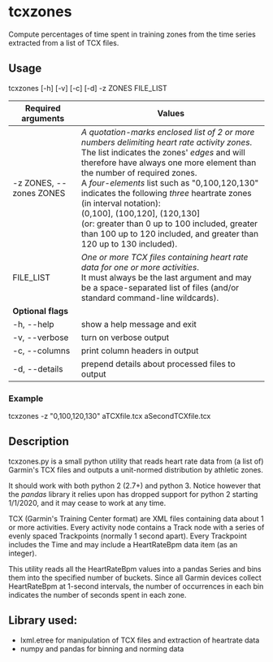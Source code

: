 
# tcxzones

Compute percentages of time spent in training zones from the time series extracted from a list of TCX files.

## Usage

tcxzones [-h] [-v] [-c] [-d] -z ZONES FILE_LIST  

Required arguments | Values
-------------------|-----------------
-z ZONES, --zones ZONES | *A quotation-marks enclosed list of 2 or more numbers delimiting heart rate activity zones*.<br> The list indicates the zones' *edges* and will therefore have always one more element than the number of required zones.<br> A *four-elements* list such as "0,100,120,130" indicates the following *three* heartrate zones (in interval notation):<br>  (0,100], (100,120], (120,130]<br> (or: greater than 0 up to 100 included, greater than 100 up to 120 included, and greater than 120 up to 130 included).                     
FILE_LIST | *One or more TCX files containing heart rate data for one or more activities*.<br> It must always be the last argument and may be a space-separated list of files (and/or standard command-line wildcards).    
**Optional flags** | 
 -h, --help |show a help message and exit
 -v, --verbose | turn on verbose output
 -c, --columns | print column headers in output
 -d, --details | prepend details about processed files to output

### Example
tcxzones -z "0,100,120,130" aTCXfile.tcx aSecondTCXfile.tcx

## Description
tcxzones.py is a small python utility that reads heart rate data from (a list of) Garmin's TCX files 
and outputs a unit-normed distribution by athletic zones. 

It should work with both python 2 (2.7+) and python 3. 
Notice however that the *pandas* library it relies upon has dropped support 
for python 2 starting 1/1/2020, and it may cease to work at any time.
 
TCX (Garmin's Training Center format) are XML files containing data  about 1 or more activities.
Every activity node contains a Track node with a series of evenly spaced
Trackpoints (normally 1 second apart). Every Trackpoint includes the Time 
and may include a HeartRateBpm data item (as an integer).

This utility reads all the HeartRateBpm values into a pandas Series
and bins them into the specified number of buckets.
Since all Garmin devices collect HeartRateBpm at 1-second intervals, 
the number of occurrences in each bin indicates the number of seconds
spent in each zone.

## Library used:
* lxml.etree for manipulation of TCX files and extraction of heartrate data
* numpy and pandas for binning and norming data 

